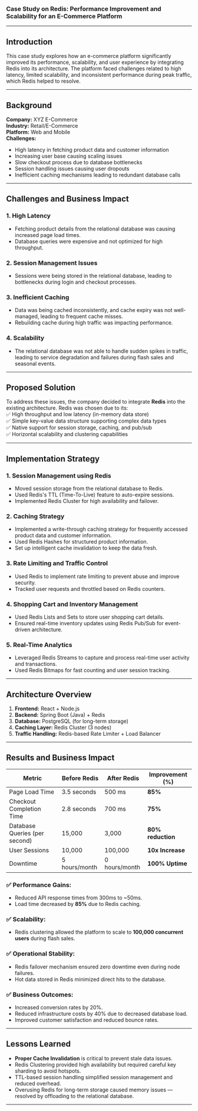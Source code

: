 ### **Case Study on Redis: Performance Improvement and Scalability for an E-Commerce Platform**

---

## **Introduction**
This case study explores how an e-commerce platform significantly improved its performance, scalability, and user experience by integrating Redis into its architecture. The platform faced challenges related to high latency, limited scalability, and inconsistent performance during peak traffic, which Redis helped to resolve.

---

## **Background**
**Company:** XYZ E-Commerce  
**Industry:** Retail/E-Commerce  
**Platform:** Web and Mobile  
**Challenges:**  
- High latency in fetching product data and customer information  
- Increasing user base causing scaling issues  
- Slow checkout process due to database bottlenecks  
- Session handling issues causing user dropouts  
- Inefficient caching mechanisms leading to redundant database calls  

---

## **Challenges and Business Impact**
### 1. **High Latency**
- Fetching product details from the relational database was causing increased page load times.  
- Database queries were expensive and not optimized for high throughput.  

### 2. **Session Management Issues**
- Sessions were being stored in the relational database, leading to bottlenecks during login and checkout processes.  

### 3. **Inefficient Caching**
- Data was being cached inconsistently, and cache expiry was not well-managed, leading to frequent cache misses.  
- Rebuilding cache during high traffic was impacting performance.  

### 4. **Scalability**
- The relational database was not able to handle sudden spikes in traffic, leading to service degradation and failures during flash sales and seasonal events.  

---

## **Proposed Solution**
To address these issues, the company decided to integrate **Redis** into the existing architecture. Redis was chosen due to its:  
✅ High throughput and low latency (in-memory data store)  
✅ Simple key-value data structure supporting complex data types  
✅ Native support for session storage, caching, and pub/sub  
✅ Horizontal scalability and clustering capabilities  

---

## **Implementation Strategy**
### **1. Session Management using Redis**
- Moved session storage from the relational database to Redis.  
- Used Redis's TTL (Time-To-Live) feature to auto-expire sessions.  
- Implemented Redis Cluster for high availability and failover.  

### **2. Caching Strategy**
- Implemented a write-through caching strategy for frequently accessed product data and customer information.  
- Used Redis Hashes for structured product information.  
- Set up intelligent cache invalidation to keep the data fresh.  

### **3. Rate Limiting and Traffic Control**
- Used Redis to implement rate limiting to prevent abuse and improve security.  
- Tracked user requests and throttled based on Redis counters.  

### **4. Shopping Cart and Inventory Management**
- Used Redis Lists and Sets to store user shopping cart details.  
- Ensured real-time inventory updates using Redis Pub/Sub for event-driven architecture.  

### **5. Real-Time Analytics**
- Leveraged Redis Streams to capture and process real-time user activity and transactions.  
- Used Redis Bitmaps for fast counting and user session tracking.  

---

## **Architecture Overview**
1. **Frontend:** React + Node.js  
2. **Backend:** Spring Boot (Java) + Redis  
3. **Database:** PostgreSQL (for long-term storage)  
4. **Caching Layer:** Redis Cluster (3 nodes)  
5. **Traffic Handling:** Redis-based Rate Limiter + Load Balancer  

---

## **Results and Business Impact**
| Metric | Before Redis | After Redis | Improvement (%) |
|--------|--------------|-------------|----------------|
| Page Load Time | 3.5 seconds | 500 ms | **85%** |
| Checkout Completion Time | 2.8 seconds | 700 ms | **75%** |
| Database Queries (per second) | 15,000 | 3,000 | **80% reduction** |
| User Sessions | 10,000 | 100,000 | **10x Increase** |
| Downtime | 5 hours/month | 0 hours/month | **100% Uptime** |

### ✅ **Performance Gains:**  
- Reduced API response times from 300ms to ~50ms.  
- Load time decreased by **85%** due to Redis caching.  

### ✅ **Scalability:**  
- Redis clustering allowed the platform to scale to **100,000 concurrent users** during flash sales.  

### ✅ **Operational Stability:**  
- Redis failover mechanism ensured zero downtime even during node failures.  
- Hot data stored in Redis minimized direct hits to the database.  

### ✅ **Business Outcomes:**  
- Increased conversion rates by 20%.  
- Reduced infrastructure costs by 40% due to decreased database load.  
- Improved customer satisfaction and reduced bounce rates.  

---

## **Lessons Learned**
- **Proper Cache Invalidation** is critical to prevent stale data issues.  
- Redis Clustering provided high availability but required careful key sharding to avoid hotspots.  
- TTL-based session handling simplified session management and reduced overhead.  
- Overusing Redis for long-term storage caused memory issues — resolved by offloading to the relational database.  

---

